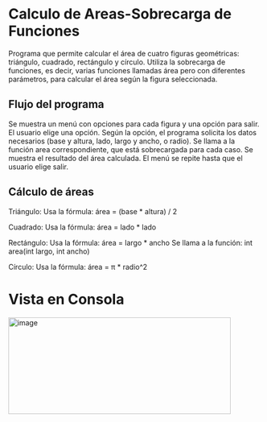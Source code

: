 # Calculo de Areas-Sobrecarga de Funciones
Programa que permite calcular el área de cuatro figuras geométricas: triángulo, cuadrado, rectángulo y círculo. Utiliza la sobrecarga de funciones, es decir, varias funciones llamadas área pero con diferentes parámetros, para calcular el área según la figura seleccionada.

## Flujo del programa
Se muestra un menú con opciones para cada figura y una opción para salir.
El usuario elige una opción.
Según la opción, el programa solicita los datos necesarios (base y altura, lado, largo y ancho, o radio).
Se llama a la función area correspondiente, que está sobrecargada para cada caso.
Se muestra el resultado del área calculada.
El menú se repite hasta que el usuario elige salir.

## Cálculo de áreas
Triángulo:
Usa la fórmula:
área = (base * altura) / 2

Cuadrado:
Usa la fórmula:
área = lado * lado

Rectángulo:
Usa la fórmula:
área = largo * ancho
Se llama a la función: int area(int largo, int ancho)

Círculo:
Usa la fórmula:
área = π * radio^2

# Vista en Consola
<img width="442" height="192" alt="image" src="https://github.com/user-attachments/assets/7285ea28-efc2-460b-bfc3-f82251bd98ac" />
